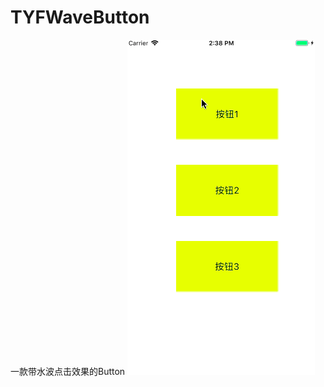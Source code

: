 # TYFWaveButton
一款带水波点击效果的Button
![image](https://github.com/TangYuF/TYFWaveButton/blob/master/demo.gif)
